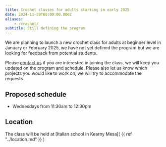 ```yaml
---
title: Crochet classes for adults starting in early 2025
date: 2024-11-29T00:00:00.000Z
aliases:
    - /crochet/
subtitle: Still defining the program
---
```


We are planning to launch a new crochet class for adults at beginner level in January or February 2025, we have not yet defined the program but we are looking for feedback from potential students.

Please [contact us](/contact) if you are interested in joining the class, we will keep you updated on the program and schedule. Please also let us know which projects you would like to work on, we will try to accommodate the requests.

## Proposed schedule

* Wednesdays from 11:30am to 12:30pm

## Location

The class will be held at [Italian school in Kearny Mesa]( {{ ref "../location.md" }} )